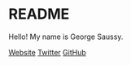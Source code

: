 # README

Hello! My name is George Saussy.

[Website](https://www.georgesaussy.com/)
[Twitter](https://twitter.com/HotSaussy)
[GitHub](http://www.github.com/GeorgeSaussy)

